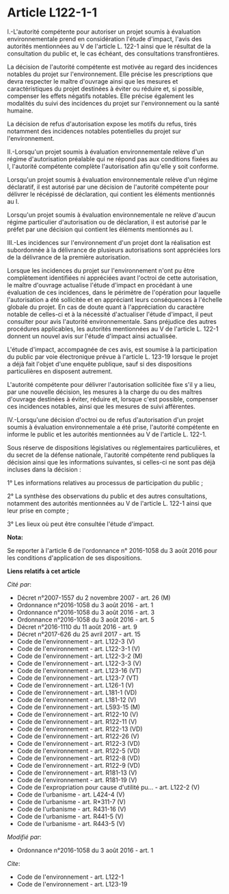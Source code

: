 # Article L122-1-1

I.-L'autorité compétente pour autoriser un projet soumis à évaluation environnementale prend en considération l'étude
d'impact, l'avis des autorités mentionnées au V de l'article L. 122-1 ainsi que le résultat de la consultation du public et,
le cas échéant, des consultations transfrontières. 

La décision de l'autorité compétente est motivée au regard des incidences notables du projet sur l'environnement. Elle
précise les prescriptions que devra respecter le maître d'ouvrage ainsi que les mesures et caractéristiques du projet
destinées à éviter ou réduire et, si possible, compenser les effets négatifs notables. Elle précise également les modalités
du suivi des incidences du projet sur l'environnement ou la santé humaine. 

La décision de refus d'autorisation expose les motifs du refus, tirés notamment des incidences notables potentielles du
projet sur l'environnement. 

II.-Lorsqu'un projet soumis à évaluation environnementale relève d'un régime d'autorisation préalable qui ne répond pas aux
conditions fixées au I, l'autorité compétente complète l'autorisation afin qu'elle y soit conforme. 

Lorsqu'un projet soumis à évaluation environnementale relève d'un régime déclaratif, il est autorisé par une décision de
l'autorité compétente pour délivrer le récépissé de déclaration, qui contient les éléments mentionnés au I. 

Lorsqu'un projet soumis à évaluation environnementale ne relève d'aucun régime particulier d'autorisation ou de déclaration,
il est autorisé par le préfet par une décision qui contient les éléments mentionnés au I. 

III.-Les incidences sur l'environnement d'un projet dont la réalisation est subordonnée à la délivrance de plusieurs
autorisations sont appréciées lors de la délivrance de la première autorisation. 

Lorsque les incidences du projet sur l'environnement n'ont pu être complètement identifiées ni appréciées avant l'octroi de
cette autorisation, le maître d'ouvrage actualise l'étude d'impact en procédant à une évaluation de ces incidences, dans le
périmètre de l'opération pour laquelle l'autorisation a été sollicitée et en appréciant leurs conséquences à l'échelle
globale du projet. En cas de doute quant à l'appréciation du caractère notable de celles-ci et à la nécessité d'actualiser
l'étude d'impact, il peut consulter pour avis l'autorité environnementale. Sans préjudice des autres procédures applicables,
les autorités mentionnées au V de l'article L. 122-1 donnent un nouvel avis sur l'étude d'impact ainsi actualisée. 

L'étude d'impact, accompagnée de ces avis, est soumise à la participation du public par voie électronique prévue à l'article
L. 123-19 lorsque le projet a déjà fait l'objet d'une enquête publique, sauf si des dispositions particulières en disposent
autrement. 

L'autorité compétente pour délivrer l'autorisation sollicitée fixe s'il y a lieu, par une nouvelle décision, les mesures à la
charge du ou des maîtres d'ouvrage destinées à éviter, réduire et, lorsque c'est possible, compenser ces incidences notables,
ainsi que les mesures de suivi afférentes. 

IV.-Lorsqu'une décision d'octroi ou de refus d'autorisation d'un projet soumis à évaluation environnementale a été prise,
l'autorité compétente en informe le public et les autorités mentionnées au V de l'article L. 122-1. 

Sous réserve de dispositions législatives ou réglementaires particulières, et du secret de la défense nationale, l'autorité
compétente rend publiques la décision ainsi que les informations suivantes, si celles-ci ne sont pas déjà incluses dans la
décision : 

1° Les informations relatives au processus de participation du public ; 

2° La synthèse des observations du public et des autres consultations, notamment des autorités mentionnées au V de l'article
L. 122-1 ainsi que leur prise en compte ; 

3° Les lieux où peut être consultée l'étude d'impact.

**Nota:**

Se reporter à l'article 6 de l'ordonnance n° 2016-1058 du 3 août 2016 pour les conditions d'application de ses dispositions.

**Liens relatifs à cet article**

_Cité par_:

  - Décret n°2007-1557 du 2 novembre 2007 - art. 26 (M)
  - Ordonnance n°2016-1058 du 3 août 2016 - art. 1
  - Ordonnance n°2016-1058 du 3 août 2016 - art. 3
  - Ordonnance n°2016-1058 du 3 août 2016 - art. 5
  - Décret n°2016-1110 du 11 août 2016 - art. 9
  - Décret n°2017-626 du 25 avril 2017 - art. 15
  - Code de l'environnement - art. L122-3 (V)
  - Code de l'environnement - art. L122-3-1 (V)
  - Code de l'environnement - art. L122-3-2 (M)
  - Code de l'environnement - art. L122-3-3 (V)
  - Code de l'environnement - art. L123-16 (VT)
  - Code de l'environnement - art. L123-7 (VT)
  - Code de l'environnement - art. L126-1 (V)
  - Code de l'environnement - art. L181-1 (VD)
  - Code de l'environnement - art. L181-12 (V)
  - Code de l'environnement - art. L593-15 (M)
  - Code de l'environnement - art. R122-10 (V)
  - Code de l'environnement - art. R122-11 (V)
  - Code de l'environnement - art. R122-13 (VD)
  - Code de l'environnement - art. R122-26 (V)
  - Code de l'environnement - art. R122-3 (VD)
  - Code de l'environnement - art. R122-5 (VD)
  - Code de l'environnement - art. R122-8 (VD)
  - Code de l'environnement - art. R122-9 (VD)
  - Code de l'environnement - art. R181-13 (V)
  - Code de l'environnement - art. R181-19 (V)
  - Code de l'expropriation pour cause d'utilité pu... - art. L122-2 (V)
  - Code de l'urbanisme - art. L424-4 (V)
  - Code de l'urbanisme - art. R*311-7 (V)
  - Code de l'urbanisme - art. R431-16 (V)
  - Code de l'urbanisme - art. R441-5 (V)
  - Code de l'urbanisme - art. R443-5 (V)

_Modifié par_:

  - Ordonnance n°2016-1058 du 3 août 2016 - art. 1

_Cite_:

  - Code de l'environnement - art. L122-1
  - Code de l'environnement - art. L123-19
